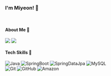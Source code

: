 ### I'm Miyeon! 👋

<br>

<h4>About Me 🌷</h4>

<a href="leeyun92@naver.com" target="_blank"><img src="https://img.shields.io/badge/Mail-E3695F?style=flat-square&logo=maildotcom&logoColor=white"/></a>
<a href="https://miyeonlee.tistory.com/" target="_blank"><img src="https://img.shields.io/badge/Tistory-000000?style=flat-square&logo=tistory&logoColor=white"/></a>

<h4>Tech Skills 🌱</h4>

![Java](https://img.shields.io/badge/Java-437291?style=flat-square&logo=openjdk&logoColor=white)
![SpringBoot](https://img.shields.io/badge/SpringBoot-6DB33F?style=flat-square&logo=springboot&logoColor=white)
![SpringDataJpa](https://img.shields.io/badge/Spring_Data_JPA-6DB33F?style=flat-square&logo=spring&logoColor=white)
![MySQL](https://img.shields.io/badge/MySQL-4479A1?style=flat-square&logo=mysql&logoColor=white)
<br>
![Git](https://img.shields.io/badge/Git-F05032?style=flat-square&logo=Git&logoColor=white)
![GitHub](https://img.shields.io/badge/GitHub-181717?style=flat-square&logo=GitHub&logoColor=white)
![Amazon](https://img.shields.io/badge/Amazon_AWS-232F3E?style=flat-square&logo=amazonaws&logoColor=white)
